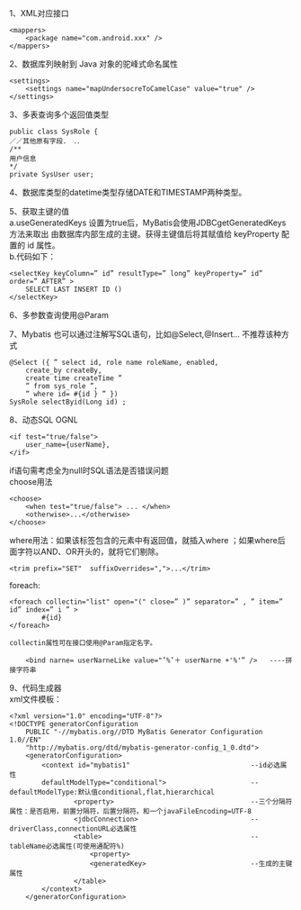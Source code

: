 1、XML对应接口  
```
<mappers>
	<package name="com.android.xxx" />
</mappers>
```  
2、数据库列映射到 Java 对象的驼峰式命名属性  
```
<settings>  
	<settings name="mapUndersocreToCamelCase" value="true" />
</settings>
```  
3、多表查询多个返回值类型  
```  
public class SysRole { 
／／其他原有字段． ．．
/** 
用户信息
*/ 
private SysUser user;
```  
4、数据库类型的datetime类型存储DATE和TIMESTAMP两种类型。  
  
5、获取主键的值  
	a.useGeneratedKeys 设置为true后，MyBatis会使用JDBCgetGeneratedKeys方法来取出 由数据库内部生成的主键。获得主键值后将其赋值给 keyProperty 配置的 id 属性。  
	b.代码如下：  
```  
<selectKey keyColumn=” id” resultType=” long” keyProperty=” id” order=” AFTER” >
	SELECT LAST INSERT ID () 
</selectKey>
```
6、多参数查询使用@Param  
  
7、Mybatis 也可以通过注解写SQL语句，比如@Select,@Insert...  不推荐该种方式
```
@Select ({ ” select id, role name roleName, enabled, 
	create_by createBy, 
	create time createTime ” 
	” from sys_role ”, 
	” where id= #{id } ” }) 
SysRole selectByid(Long id) ;
```	  

8、动态SQL OGNL  
```
<if test="true/false">
	user_name={userName},
</if>
```  
if语句需考虑全为null时SQL语法是否错误问题  
choose用法
```
<choose>
	<when test="true/false"> ... </when>
	<otherwise>...</otherwise>
</choose>
```  
where用法：如果该标签包含的元素中有返回值，就插入where ；如果where后面字符以AND、OR开头的，就将它们剔除。  
```
<trim prefix="SET" 	suffixOverrides=",">...</trim>
```
foreach:  
```
<foreach collectin="list" open="(" close=” )” separator=” , ” item=” id” index=” i ” >
		#{id} 
</foreach>
```  
	collectin属性可在接口使用@Param指定名字。
```	
	<bind narne= userNarneLike value="’%’＋ userNarne +'%'” />	----拼接字符串
```  
	
9、代码生成器  
	xml文件模板：
```
<?xml version="1.0" encoding="UTF-8"?>
<!DOCTYPE generatorConfiguration
    PUBLIC "-//mybatis.org//DTD MyBatis Generator Configuration 1.0//EN"
    "http://mybatis.org/dtd/mybatis-generator-config_1_0.dtd">
	<generatorConfiguration>
		<context id="mybatis1" 								--id必选属性
		defaultModelType="conditional">						--defaultModelType:默认值conditional,flat,hierarchical
				<property>								    --三个分隔符属性：是否启用，前置分隔符，后置分隔符。和一个javaFileEncoding=UTF-8
				<jdbcConnection>							--driverClass,connectionURL必选属性
				<table>										--tableName必选属性(可使用通配符%)
					<property>								
					<generatedKey>							--生成的主键属性
				</table>
		</context>
	</generatorConfiguration>
```

	
  